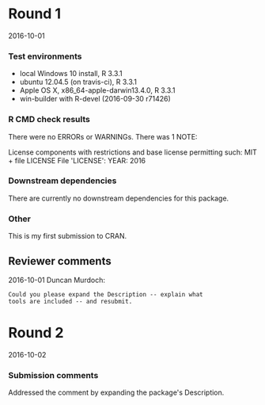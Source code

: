 
# Round 1
2016-10-01

### Test environments
* local Windows 10 install, R 3.3.1
* ubuntu 12.04.5 (on travis-ci), R 3.3.1
* Apple OS X, x86_64-apple-darwin13.4.0, R 3.3.1
* win-builder with R-devel (2016-09-30 r71426)

### R CMD check results
There were no ERRORs or WARNINGs.  There was 1 NOTE:

License components with restrictions and base license permitting such:
  MIT + file LICENSE
File 'LICENSE':
  YEAR: 2016


### Downstream dependencies
There are currently no downstream dependencies for this package.

### Other
This is my first submission to CRAN.

## Reviewer comments

2016-10-01 Duncan Murdoch:
```
Could you please expand the Description -- explain what
tools are included -- and resubmit.
```
# Round 2
2016-10-02

### Submission comments

Addressed the comment by expanding the package's Description.
